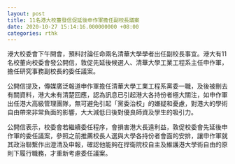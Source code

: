 ```yaml
---
layout: post
title: 11名港大校董發信促延後申作軍擔任副校長議案
date: 2020-10-27 15:14:16.000000000 +08:00
categories: rthk
---
```


港大校委會下午開會，預料討論任命兩名清華大學學者出任副校長事宜。港大有11名校董向校委會發公開信，敦促先延後候選人、清華大學工業工程系主任申作軍，擔任研究事務副校長的委任議案。

公開信提及，傳媒廣泛報道申作軍擔任清華大學工業工程系黨委一職，及後被刪去有關資料，港大未有清楚回應，認為訊息已引起港大各持份者極大關注，如申作軍出任港大高級管理團隊，無可避免引起「黨委治校」的嫌疑和憂慮，對港大的學術自由帶來非常負面的影響，大大減低日後對優良師資及學生的吸引力。

公開信表示，校委會若繼續委任程序，會損害港大長遠利益，敦促校委會先延後申作軍的委任議案，參照之前推薦校長人選與大學各持份者會面的安排，讓申作軍就其政治聯繫作出澄清及申報，確認他能夠在捍衛院校自主及維護港大學術自由的原則下履行職務，才重新考慮委任議案。
